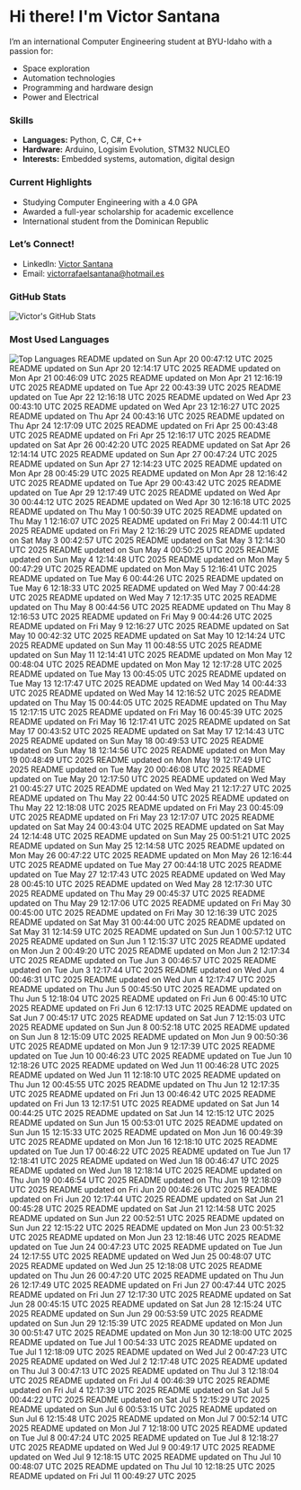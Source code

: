 # Hi there! I'm Victor Santana

I’m an international Computer Engineering student at BYU-Idaho with a passion for:
- Space exploration
- Automation technologies
- Programming and hardware design
- Power and Electrical

### Skills
- **Languages:** Python, C, C#, C++
- **Hardware:** Arduino, Logisim Evolution, STM32 NUCLEO
- **Interests:** Embedded systems, automation, digital design

### Current Highlights
- Studying Computer Engineering with a 4.0 GPA
- Awarded a full-year scholarship for academic excellence
- International student from the Dominican Republic

### Let’s Connect!
- LinkedIn: [Victor Santana](www.linkedin.com/in/victorrafaelsantana)
- Email: victorrafaelsantana@hotmail.es

### GitHub Stats
![Victor's GitHub Stats](https://github-readme-stats.vercel.app/api?username=vrsp05&show_icons=true&theme=tokyonight)

### Most Used Languages
![Top Languages](https://github-readme-stats.vercel.app/api/top-langs/?username=vrsp05&layout=compact&theme=tokyonight)
README updated on Sun Apr 20 00:47:12 UTC 2025
README updated on Sun Apr 20 12:14:17 UTC 2025
README updated on Mon Apr 21 00:46:09 UTC 2025
README updated on Mon Apr 21 12:16:19 UTC 2025
README updated on Tue Apr 22 00:43:39 UTC 2025
README updated on Tue Apr 22 12:16:18 UTC 2025
README updated on Wed Apr 23 00:43:10 UTC 2025
README updated on Wed Apr 23 12:16:27 UTC 2025
README updated on Thu Apr 24 00:43:16 UTC 2025
README updated on Thu Apr 24 12:17:09 UTC 2025
README updated on Fri Apr 25 00:43:48 UTC 2025
README updated on Fri Apr 25 12:16:17 UTC 2025
README updated on Sat Apr 26 00:42:20 UTC 2025
README updated on Sat Apr 26 12:14:14 UTC 2025
README updated on Sun Apr 27 00:47:24 UTC 2025
README updated on Sun Apr 27 12:14:23 UTC 2025
README updated on Mon Apr 28 00:45:29 UTC 2025
README updated on Mon Apr 28 12:16:42 UTC 2025
README updated on Tue Apr 29 00:43:42 UTC 2025
README updated on Tue Apr 29 12:17:49 UTC 2025
README updated on Wed Apr 30 00:44:12 UTC 2025
README updated on Wed Apr 30 12:16:18 UTC 2025
README updated on Thu May  1 00:50:39 UTC 2025
README updated on Thu May  1 12:16:07 UTC 2025
README updated on Fri May  2 00:44:11 UTC 2025
README updated on Fri May  2 12:16:29 UTC 2025
README updated on Sat May  3 00:42:57 UTC 2025
README updated on Sat May  3 12:14:30 UTC 2025
README updated on Sun May  4 00:50:25 UTC 2025
README updated on Sun May  4 12:14:48 UTC 2025
README updated on Mon May  5 00:47:29 UTC 2025
README updated on Mon May  5 12:16:41 UTC 2025
README updated on Tue May  6 00:44:26 UTC 2025
README updated on Tue May  6 12:18:33 UTC 2025
README updated on Wed May  7 00:44:28 UTC 2025
README updated on Wed May  7 12:17:35 UTC 2025
README updated on Thu May  8 00:44:56 UTC 2025
README updated on Thu May  8 12:16:53 UTC 2025
README updated on Fri May  9 00:44:26 UTC 2025
README updated on Fri May  9 12:16:27 UTC 2025
README updated on Sat May 10 00:42:32 UTC 2025
README updated on Sat May 10 12:14:24 UTC 2025
README updated on Sun May 11 00:48:55 UTC 2025
README updated on Sun May 11 12:14:41 UTC 2025
README updated on Mon May 12 00:48:04 UTC 2025
README updated on Mon May 12 12:17:28 UTC 2025
README updated on Tue May 13 00:45:05 UTC 2025
README updated on Tue May 13 12:17:47 UTC 2025
README updated on Wed May 14 00:44:33 UTC 2025
README updated on Wed May 14 12:16:52 UTC 2025
README updated on Thu May 15 00:44:05 UTC 2025
README updated on Thu May 15 12:17:15 UTC 2025
README updated on Fri May 16 00:45:39 UTC 2025
README updated on Fri May 16 12:17:41 UTC 2025
README updated on Sat May 17 00:43:52 UTC 2025
README updated on Sat May 17 12:14:43 UTC 2025
README updated on Sun May 18 00:49:53 UTC 2025
README updated on Sun May 18 12:14:56 UTC 2025
README updated on Mon May 19 00:48:49 UTC 2025
README updated on Mon May 19 12:17:49 UTC 2025
README updated on Tue May 20 00:46:08 UTC 2025
README updated on Tue May 20 12:17:50 UTC 2025
README updated on Wed May 21 00:45:27 UTC 2025
README updated on Wed May 21 12:17:27 UTC 2025
README updated on Thu May 22 00:44:50 UTC 2025
README updated on Thu May 22 12:18:08 UTC 2025
README updated on Fri May 23 00:45:09 UTC 2025
README updated on Fri May 23 12:17:07 UTC 2025
README updated on Sat May 24 00:43:04 UTC 2025
README updated on Sat May 24 12:14:48 UTC 2025
README updated on Sun May 25 00:51:21 UTC 2025
README updated on Sun May 25 12:14:58 UTC 2025
README updated on Mon May 26 00:47:22 UTC 2025
README updated on Mon May 26 12:16:44 UTC 2025
README updated on Tue May 27 00:44:18 UTC 2025
README updated on Tue May 27 12:17:43 UTC 2025
README updated on Wed May 28 00:45:10 UTC 2025
README updated on Wed May 28 12:17:30 UTC 2025
README updated on Thu May 29 00:45:37 UTC 2025
README updated on Thu May 29 12:17:06 UTC 2025
README updated on Fri May 30 00:45:00 UTC 2025
README updated on Fri May 30 12:16:39 UTC 2025
README updated on Sat May 31 00:44:00 UTC 2025
README updated on Sat May 31 12:14:59 UTC 2025
README updated on Sun Jun  1 00:57:12 UTC 2025
README updated on Sun Jun  1 12:15:37 UTC 2025
README updated on Mon Jun  2 00:49:20 UTC 2025
README updated on Mon Jun  2 12:17:34 UTC 2025
README updated on Tue Jun  3 00:46:57 UTC 2025
README updated on Tue Jun  3 12:17:44 UTC 2025
README updated on Wed Jun  4 00:46:31 UTC 2025
README updated on Wed Jun  4 12:17:47 UTC 2025
README updated on Thu Jun  5 00:45:50 UTC 2025
README updated on Thu Jun  5 12:18:04 UTC 2025
README updated on Fri Jun  6 00:45:10 UTC 2025
README updated on Fri Jun  6 12:17:13 UTC 2025
README updated on Sat Jun  7 00:45:17 UTC 2025
README updated on Sat Jun  7 12:15:03 UTC 2025
README updated on Sun Jun  8 00:52:18 UTC 2025
README updated on Sun Jun  8 12:15:09 UTC 2025
README updated on Mon Jun  9 00:50:36 UTC 2025
README updated on Mon Jun  9 12:17:39 UTC 2025
README updated on Tue Jun 10 00:46:23 UTC 2025
README updated on Tue Jun 10 12:18:26 UTC 2025
README updated on Wed Jun 11 00:46:28 UTC 2025
README updated on Wed Jun 11 12:18:10 UTC 2025
README updated on Thu Jun 12 00:45:55 UTC 2025
README updated on Thu Jun 12 12:17:35 UTC 2025
README updated on Fri Jun 13 00:46:42 UTC 2025
README updated on Fri Jun 13 12:17:51 UTC 2025
README updated on Sat Jun 14 00:44:25 UTC 2025
README updated on Sat Jun 14 12:15:12 UTC 2025
README updated on Sun Jun 15 00:53:01 UTC 2025
README updated on Sun Jun 15 12:15:33 UTC 2025
README updated on Mon Jun 16 00:49:39 UTC 2025
README updated on Mon Jun 16 12:18:10 UTC 2025
README updated on Tue Jun 17 00:46:22 UTC 2025
README updated on Tue Jun 17 12:18:41 UTC 2025
README updated on Wed Jun 18 00:46:47 UTC 2025
README updated on Wed Jun 18 12:18:14 UTC 2025
README updated on Thu Jun 19 00:46:54 UTC 2025
README updated on Thu Jun 19 12:18:09 UTC 2025
README updated on Fri Jun 20 00:46:26 UTC 2025
README updated on Fri Jun 20 12:17:44 UTC 2025
README updated on Sat Jun 21 00:45:28 UTC 2025
README updated on Sat Jun 21 12:14:58 UTC 2025
README updated on Sun Jun 22 00:52:51 UTC 2025
README updated on Sun Jun 22 12:15:22 UTC 2025
README updated on Mon Jun 23 00:51:32 UTC 2025
README updated on Mon Jun 23 12:18:46 UTC 2025
README updated on Tue Jun 24 00:47:23 UTC 2025
README updated on Tue Jun 24 12:17:55 UTC 2025
README updated on Wed Jun 25 00:48:07 UTC 2025
README updated on Wed Jun 25 12:18:08 UTC 2025
README updated on Thu Jun 26 00:47:20 UTC 2025
README updated on Thu Jun 26 12:17:49 UTC 2025
README updated on Fri Jun 27 00:47:44 UTC 2025
README updated on Fri Jun 27 12:17:30 UTC 2025
README updated on Sat Jun 28 00:45:15 UTC 2025
README updated on Sat Jun 28 12:15:24 UTC 2025
README updated on Sun Jun 29 00:53:59 UTC 2025
README updated on Sun Jun 29 12:15:39 UTC 2025
README updated on Mon Jun 30 00:51:47 UTC 2025
README updated on Mon Jun 30 12:18:00 UTC 2025
README updated on Tue Jul  1 00:54:33 UTC 2025
README updated on Tue Jul  1 12:18:09 UTC 2025
README updated on Wed Jul  2 00:47:23 UTC 2025
README updated on Wed Jul  2 12:17:48 UTC 2025
README updated on Thu Jul  3 00:47:13 UTC 2025
README updated on Thu Jul  3 12:18:04 UTC 2025
README updated on Fri Jul  4 00:46:39 UTC 2025
README updated on Fri Jul  4 12:17:39 UTC 2025
README updated on Sat Jul  5 00:44:22 UTC 2025
README updated on Sat Jul  5 12:15:29 UTC 2025
README updated on Sun Jul  6 00:53:15 UTC 2025
README updated on Sun Jul  6 12:15:48 UTC 2025
README updated on Mon Jul  7 00:52:14 UTC 2025
README updated on Mon Jul  7 12:18:00 UTC 2025
README updated on Tue Jul  8 00:47:24 UTC 2025
README updated on Tue Jul  8 12:18:27 UTC 2025
README updated on Wed Jul  9 00:49:17 UTC 2025
README updated on Wed Jul  9 12:18:15 UTC 2025
README updated on Thu Jul 10 00:48:07 UTC 2025
README updated on Thu Jul 10 12:18:25 UTC 2025
README updated on Fri Jul 11 00:49:27 UTC 2025
